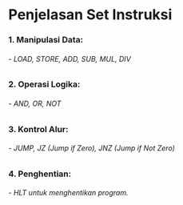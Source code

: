 # Penjelasan Set Instruksi
### 1. Manipulasi Data:

###### - LOAD, STORE, ADD, SUB, MUL, DIV
### 2. Operasi Logika:

###### - AND, OR, NOT
### 3. Kontrol Alur:

###### - JUMP, JZ (Jump if Zero), JNZ (Jump if Not Zero)
### 4. Penghentian:

###### - HLT untuk menghentikan program.